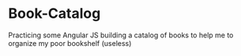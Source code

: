 # Book-Catalog
Practicing some Angular JS building a catalog of books to help me to organize my poor bookshelf (useless)
